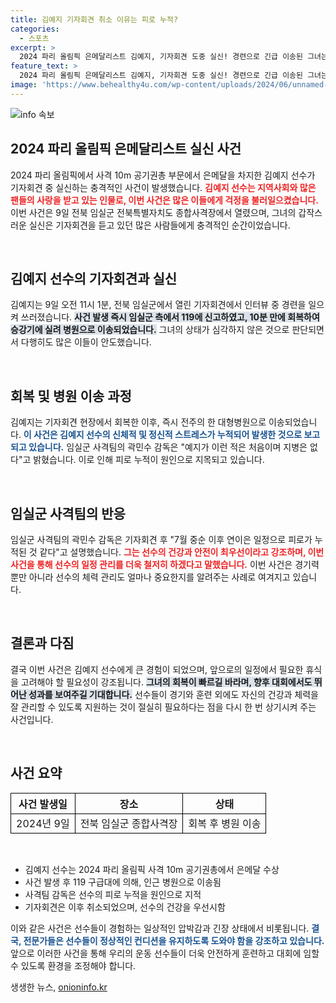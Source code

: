 ```yaml
---
title: 김예지 기자회견 취소 이유는 피로 누적?
categories:
  - 스포츠
excerpt: >
  2024 파리 올림픽 은메달리스트 김예지, 기자회견 도중 실신! 경련으로 긴급 이송된 그녀는 10분 만에 회복. 과도한 피로가 원인? 자세한 소식이 궁금하다면 클릭하세요!
feature_text: >
  2024 파리 올림픽 은메달리스트 김예지, 기자회견 도중 실신! 경련으로 긴급 이송된 그녀는 10분 만에 회복. 과도한 피로가 원인? 자세한 소식이 궁금하다면 클릭하세요!
image: 'https://www.behealthy4u.com/wp-content/uploads/2024/06/unnamed-file.png'
---
```


<p><img src="https://www.behealthy4u.com/wp-content/uploads/2024/06/unnamed-file.png" alt="info 속보" /></p>

<h2 data-ke-size="size26">2024 파리 올림픽 은메달리스트 실신 사건</h2>

<p data-ke-size="size16">2024 파리 올림픽에서 사격 10m 공기권총 부문에서 은메달을 차지한 김예지 선수가 기자회견 중 실신하는 충격적인 사건이 발생했습니다. <b><span style="color: #ee2323;">김예지 선수는 지역사회와 많은 팬들의 사랑을 받고 있는 인물로, 이번 사건은 많은 이들에게 걱정을 불러일으켰습니다.</span></b> 이번 사건은 9일 전북 임실군 전북특별자치도 종합사격장에서 열렸으며, 그녀의 갑작스러운 실신은 기자회견을 듣고 있던 많은 사람들에게 충격적인 순간이었습니다.</p>

<p data-ke-size="size16">&nbsp;</p>

<h2 data-ke-size="size26">김예지 선수의 기자회견과 실신</h2>

<p data-ke-size="size16">김예지는 9일 오전 11시 1분, 전북 임실군에서 열린 기자회견에서 인터뷰 중 경련을 일으켜 쓰러졌습니다. <b><span style="background-color: #21538527;">사건 발생 즉시 임실군 측에서 119에 신고하였고, 10분 만에 회복하여 승강기에 실려 병원으로 이송되었습니다.</span></b> 그녀의 상태가 심각하지 않은 것으로 판단되면서 다행히도 많은 이들이 안도했습니다.</p>

<p data-ke-size="size16">&nbsp;</p>

<h2 data-ke-size="size26">회복 및 병원 이송 과정</h2>

<p data-ke-size="size16">김예지는 기자회견 현장에서 회복한 이후, 즉시 전주의 한 대형병원으로 이송되었습니다. <b><span style="color: #1a5490;">이 사건은 김예지 선수의 신체적 및 정신적 스트레스가 누적되어 발생한 것으로 보고되고 있습니다.</span></b> 임실군 사격팀의 곽민수 감독은 "예지가 이런 적은 처음이며 지병은 없다"고 밝혔습니다. 이로 인해 피로 누적이 원인으로 지목되고 있습니다.</p>

<p data-ke-size="size16">&nbsp;</p>

<h2 data-ke-size="size26">임실군 사격팀의 반응</h2>

<p data-ke-size="size16">임실군 사격팀의 곽민수 감독은 기자회견 후 "7월 중순 이후 연이은 일정으로 피로가 누적된 것 같다"고 설명했습니다. <b><span style="color: #ee2323;">그는 선수의 건강과 안전이 최우선이라고 강조하며, 이번 사건을 통해 선수의 일정 관리를 더욱 철저히 하겠다고 말했습니다.</span></b> 이번 사건은 경기력 뿐만 아니라 선수의 체력 관리도 얼마나 중요한지를 알려주는 사례로 여겨지고 있습니다.</p>

<p data-ke-size="size16">&nbsp;</p>

<h2 data-ke-size="size26">결론과 다짐</h2>

<p data-ke-size="size16">결국 이번 사건은 김예지 선수에게 큰 경험이 되었으며, 앞으로의 일정에서 필요한 휴식을 고려해야 할 필요성이 강조됩니다. <b><span style="background-color: #21538527;">그녀의 회복이 빠르길 바라며, 향후 대회에서도 뛰어난 성과를 보여주길 기대합니다.</span></b> 선수들이 경기와 훈련 외에도 자신의 건강과 체력을 잘 관리할 수 있도록 지원하는 것이 절실히 필요하다는 점을 다시 한 번 상기시켜 주는 사건입니다.</p>

<p data-ke-size="size16">&nbsp;</p>

<h2 data-ke-size="size26">사건 요약</h2>

<table style="width: 100%; border-collapse: collapse;">
  <tr>
    <th style="border: 1px solid #000; text-align: center;">사건 발생일</th>
    <th style="border: 1px solid #000; text-align: center;">장소</th>
    <th style="border: 1px solid #000; text-align: center;">상태</th>
  </tr>
  <tr>
    <td style="border: 1px solid #000; text-align: center;">2024년 9일</td>
    <td style="border: 1px solid #000; text-align: center;">전북 임실군 종합사격장</td>
    <td style="border: 1px solid #000; text-align: center;">회복 후 병원 이송</td>
  </tr>
</table>

<p data-ke-size="size16">&nbsp;</p>

<ul>
  <li>김예지 선수는 2024 파리 올림픽 사격 10m 공기권총에서 은메달 수상</li>
  <li>사건 발생 후 119 구급대에 의해, 인근 병원으로 이송됨</li>
  <li>사격팀 감독은 선수의 피로 누적을 원인으로 지적</li>
  <li>기자회견은 이후 취소되었으며, 선수의 건강을 우선시함</li>
</ul>

<p data-ke-size="size16">이와 같은 사건은 선수들이 경험하는 일상적인 압박감과 긴장 상태에서 비롯됩니다. <b><span style="color: #1a5490;">결국, 전문가들은 선수들이 정상적인 컨디션을 유지하도록 도와야 함을 강조하고 있습니다.</span></b> 앞으로 이러한 사건을 통해 우리의 운동 선수들이 더욱 안전하게 훈련하고 대회에 임할 수 있도록 환경을 조정해야 합니다.</p>
생생한 뉴스, <a href="https://onioninfo.kr" rel="dofollow">onioninfo.kr</a>


